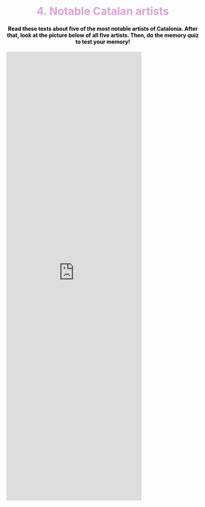 <h1 style="color:plum;" align="center">4. Notable Catalan artists</h1>

<h4 style="color:black;" align="center">Read these texts about five of the most notable artists of Catalonia. After that, look at the picture below of all five artists. Then, do the memory quiz to test your memory!</h4>

<iframe src="https://h5p.org/h5p/embed/475097" width="70%" height="1171" frameborder="0" allowfullscreen="allowfullscreen"></iframe><script src="https://h5p.org/sites/all/modules/h5p/library/js/h5p-resizer.js" charset="UTF-8"></script>
